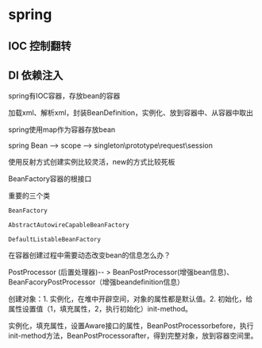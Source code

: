 # spring

## IOC 控制翻转

## DI 依赖注入

spring有IOC容器，存放bean的容器

加载xml、解析xml，封装BeanDefinition，实例化、放到容器中、从容器中取出

spring使用map作为容器存放bean

spring Bean --> scope --> singleton\prototype\request\session

使用反射方式创建实例比较灵活，new的方式比较死板	

BeanFactory容器的根接口

重要的三个类

```java
BeanFactory
```

```java
AbstractAutowireCapableBeanFactory
```

```
DefaultListableBeanFactory
```

在容器创建过程中需要动态改变bean的信息怎么办？

PostProcessor  (后置处理器)-- > BeanPostProcessor(增强bean信息)、BeanFacoryPostProcessor（增强beandefinition信息）

创建对象：1. 实例化，在堆中开辟空间，对象的属性都是默认值。2. 初始化，给属性设置值（1，填充属性，2，执行初始化）init-method。

实例化，填充属性，设置Aware接口的属性，BeanPostProcessorbefore，执行init-method方法，BeanPostProcessorafter，得到完整对象，放到容器空间里。